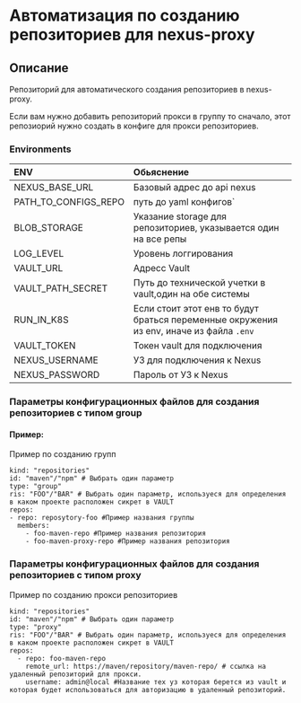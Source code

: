 # Автоматизация по созданию репозиториев для nexus-proxy


## Описание
Репозиторий для автоматического создания репозиториев в nexus-proxy.

Если вам нужно добавить репозиторий прокси в группу то сначало, этот репозиорий нужно создать в конфиге для прокси репозиториев.

### Environments

| ENV                                          | Обьяснение                                                                            |
|:---------------------------------------------|:--------------------------------------------------------------------------------------|
| NEXUS_BASE_URL                               | Базовый адрес до api nexus                                                            |
| PATH_TO_CONFIGS_REPO                         | путь до yaml конфигов`                                                                | 
| BLOB_STORAGE                                 | Указание storage для репозиториев, указывается один на все репы                       |
| LOG_LEVEL                                    | Уровень логгирования                                                                  |
| VAULT_URL                                    | Адресс Vault                                                                          |
| VAULT_PATH_SECRET                            | Путь до технической учетки в vault,один на обе системы                                |
| RUN_IN_K8S                                   | Если стоит этот енв то будут браться переменные окружения из env, иначе из файла `.env` |
| VAULT_TOKEN                                  | Токен vault для подключения                                                           |
| NEXUS_USERNAME                               | УЗ для подключения к Nexus                                                            |
| NEXUS_PASSWORD                               | Пароль от УЗ к Nexus                                                                  |

### Параметры конфигурационных файлов для создания репозиториев с типом group

#### Пример:
Пример по созданию групп
```
kind: "repositories"
id: "maven"/"npm" # Выбрать один параметр
type: "group"
ris: "FOO"/"BAR" # Выбрать один параметр, используеся для определения в каком проекте расположен сикрет в VAULT
repos:
- repo: reposytory-foo #Пример названия группы
  members:
    - foo-maven-repo #Пример названия репозитория
    - foo-maven-proxy-repo #Пример названия репозитория
```

### Параметры конфигурационных файлов для создания репозиториев с типом proxy

Пример по созданию прокси репозиториев
```
kind: "repositories"
id: "maven"/"npm" # Выбрать один параметр
type: "proxy"
ris: "FOO"/"BAR" # Выбрать один параметр, используеся для определения в каком проекте расположен сикрет в VAULT
repos:
  - repo: foo-maven-repo
    remote_url: https://maven/repository/maven-repo/ # ссылка на удаленный репозиторий для прокси.
    username: admin@local #Название тех уз которая берется из vault и которая будет использоваться для авторизацию в удаленный репозиторий.
```

